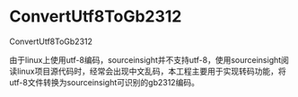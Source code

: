 # ConvertUtf8ToGb2312
ConvertUtf8ToGb2312

由于linux上使用utf-8编码，sourceinsight并不支持utf-8，使用sourceinsight阅读linux项目源代码时，经常会出现中文乱码，本工程主要用于实现转码功能，将utf-8文件转换为sourceinsight可识别的gb2312编码。

